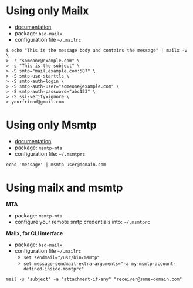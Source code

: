# Using only Mailx 
* [documentation](http://heirloom.sourceforge.net/mailx/mailx.1.html) 
* package: `bsd-mailx`
* configuration file `~/.mailrc`

```
$ echo "This is the message body and contains the message" | mailx -v \
> -r "someone@example.com" \
> -s "This is the subject" \
> -S smtp="mail.example.com:587" \
> -S smtp-use-starttls \
> -S smtp-auth=login \
> -S smtp-auth-user="someone@example.com" \
> -S smtp-auth-password="abc123" \
> -S ssl-verify=ignore \
> yourfriend@gmail.com
```
# Using only Msmtp 
* [documentation](https://doc.ubuntu-fr.org/msmtp) 
* package: `msmtp-mta`
* configuration file: `~/.msmtprc`

`echo 'message' | msmtp user@domain.com`
# Using mailx and msmtp 
**MTA**
* package: `msmtp-mta`
* configure your remote smtp credentials into: `~/.msmtprc`

**Mailx, for CLI interface**
* package: `bsd-mailx`
* configuration file `~/.mailrc`
	* `set sendmail="/usr/bin/msmtp"`
	* `set message-sendmail-extra-arguments="-a my-msmtp-account-defined-inside-msmtprc"`

`mail -s "subject" -a "attachment-if-any" "receiver@some-domain.com"`

